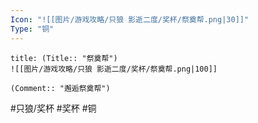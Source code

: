 ```yaml
---
Icon: "![[图片/游戏攻略/只狼 影逝二度/奖杯/祭奠帮.png|30]]"
Type: "铜"
---
```

```ad-common-bronze-trophy
title: (Title:: "祭奠帮")
![[图片/游戏攻略/只狼 影逝二度/奖杯/祭奠帮.png|100]]

(Comment:: "邂逅祭奠帮")
```

#只狼/奖杯 #奖杯 #铜
